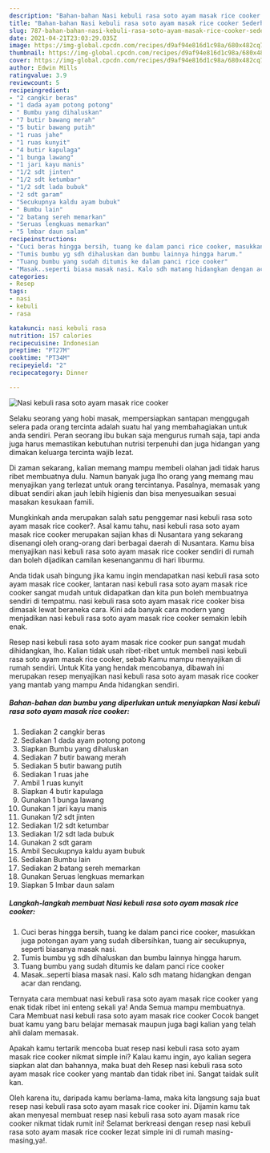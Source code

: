 ```yaml
---
description: "Bahan-bahan Nasi kebuli rasa soto ayam masak rice cooker Sederhana Untuk Jualan"
title: "Bahan-bahan Nasi kebuli rasa soto ayam masak rice cooker Sederhana Untuk Jualan"
slug: 787-bahan-bahan-nasi-kebuli-rasa-soto-ayam-masak-rice-cooker-sederhana-untuk-jualan
date: 2021-04-21T23:03:29.035Z
image: https://img-global.cpcdn.com/recipes/d9af94e816d1c98a/680x482cq70/nasi-kebuli-rasa-soto-ayam-masak-rice-cooker-foto-resep-utama.jpg
thumbnail: https://img-global.cpcdn.com/recipes/d9af94e816d1c98a/680x482cq70/nasi-kebuli-rasa-soto-ayam-masak-rice-cooker-foto-resep-utama.jpg
cover: https://img-global.cpcdn.com/recipes/d9af94e816d1c98a/680x482cq70/nasi-kebuli-rasa-soto-ayam-masak-rice-cooker-foto-resep-utama.jpg
author: Edwin Mills
ratingvalue: 3.9
reviewcount: 5
recipeingredient:
- "2 cangkir beras"
- "1 dada ayam potong potong"
- " Bumbu yang dihaluskan"
- "7 butir bawang merah"
- "5 butir bawang putih"
- "1 ruas jahe"
- "1 ruas kunyit"
- "4 butir kapulaga"
- "1 bunga lawang"
- "1 jari kayu manis"
- "1/2 sdt jinten"
- "1/2 sdt ketumbar"
- "1/2 sdt lada bubuk"
- "2 sdt garam"
- "Secukupnya kaldu ayam bubuk"
- " Bumbu lain"
- "2 batang sereh memarkan"
- "Seruas lengkuas memarkan"
- "5 lmbar daun salam"
recipeinstructions:
- "Cuci beras hingga bersih, tuang ke dalam panci rice cooker, masukkan juga potongan ayam yang sudah dibersihkan, tuang air secukupnya, seperti biasanya masak nasi."
- "Tumis bumbu yg sdh dihaluskan dan bumbu lainnya hingga harum."
- "Tuang bumbu yang sudah ditumis ke dalam panci rice cooker"
- "Masak..seperti biasa masak nasi. Kalo sdh matang hidangkan dengan acar dan rendang."
categories:
- Resep
tags:
- nasi
- kebuli
- rasa

katakunci: nasi kebuli rasa 
nutrition: 157 calories
recipecuisine: Indonesian
preptime: "PT27M"
cooktime: "PT34M"
recipeyield: "2"
recipecategory: Dinner

---
```



![Nasi kebuli rasa soto ayam masak rice cooker](https://img-global.cpcdn.com/recipes/d9af94e816d1c98a/680x482cq70/nasi-kebuli-rasa-soto-ayam-masak-rice-cooker-foto-resep-utama.jpg)

Selaku seorang yang hobi masak, mempersiapkan santapan menggugah selera pada orang tercinta adalah suatu hal yang membahagiakan untuk anda sendiri. Peran seorang ibu bukan saja mengurus rumah saja, tapi anda juga harus memastikan kebutuhan nutrisi terpenuhi dan juga hidangan yang dimakan keluarga tercinta wajib lezat.

Di zaman  sekarang, kalian memang mampu membeli olahan jadi tidak harus ribet membuatnya dulu. Namun banyak juga lho orang yang memang mau menyajikan yang terlezat untuk orang tercintanya. Pasalnya, memasak yang dibuat sendiri akan jauh lebih higienis dan bisa menyesuaikan sesuai masakan kesukaan famili. 



Mungkinkah anda merupakan salah satu penggemar nasi kebuli rasa soto ayam masak rice cooker?. Asal kamu tahu, nasi kebuli rasa soto ayam masak rice cooker merupakan sajian khas di Nusantara yang sekarang disenangi oleh orang-orang dari berbagai daerah di Nusantara. Kamu bisa menyajikan nasi kebuli rasa soto ayam masak rice cooker sendiri di rumah dan boleh dijadikan camilan kesenanganmu di hari liburmu.

Anda tidak usah bingung jika kamu ingin mendapatkan nasi kebuli rasa soto ayam masak rice cooker, lantaran nasi kebuli rasa soto ayam masak rice cooker sangat mudah untuk didapatkan dan kita pun boleh membuatnya sendiri di tempatmu. nasi kebuli rasa soto ayam masak rice cooker bisa dimasak lewat beraneka cara. Kini ada banyak cara modern yang menjadikan nasi kebuli rasa soto ayam masak rice cooker semakin lebih enak.

Resep nasi kebuli rasa soto ayam masak rice cooker pun sangat mudah dihidangkan, lho. Kalian tidak usah ribet-ribet untuk membeli nasi kebuli rasa soto ayam masak rice cooker, sebab Kamu mampu menyajikan di rumah sendiri. Untuk Kita yang hendak mencobanya, dibawah ini merupakan resep menyajikan nasi kebuli rasa soto ayam masak rice cooker yang mantab yang mampu Anda hidangkan sendiri.

<!--inarticleads1-->

##### Bahan-bahan dan bumbu yang diperlukan untuk menyiapkan Nasi kebuli rasa soto ayam masak rice cooker:

1. Sediakan 2 cangkir beras
1. Sediakan 1 dada ayam potong potong
1. Siapkan  Bumbu yang dihaluskan
1. Sediakan 7 butir bawang merah
1. Sediakan 5 butir bawang putih
1. Sediakan 1 ruas jahe
1. Ambil 1 ruas kunyit
1. Siapkan 4 butir kapulaga
1. Gunakan 1 bunga lawang
1. Gunakan 1 jari kayu manis
1. Gunakan 1/2 sdt jinten
1. Sediakan 1/2 sdt ketumbar
1. Sediakan 1/2 sdt lada bubuk
1. Gunakan 2 sdt garam
1. Ambil Secukupnya kaldu ayam bubuk
1. Sediakan  Bumbu lain
1. Sediakan 2 batang sereh memarkan
1. Gunakan Seruas lengkuas memarkan
1. Siapkan 5 lmbar daun salam




<!--inarticleads2-->

##### Langkah-langkah membuat Nasi kebuli rasa soto ayam masak rice cooker:

1. Cuci beras hingga bersih, tuang ke dalam panci rice cooker, masukkan juga potongan ayam yang sudah dibersihkan, tuang air secukupnya, seperti biasanya masak nasi.
1. Tumis bumbu yg sdh dihaluskan dan bumbu lainnya hingga harum.
1. Tuang bumbu yang sudah ditumis ke dalam panci rice cooker
1. Masak..seperti biasa masak nasi. Kalo sdh matang hidangkan dengan acar dan rendang.




Ternyata cara membuat nasi kebuli rasa soto ayam masak rice cooker yang enak tidak ribet ini enteng sekali ya! Anda Semua mampu membuatnya. Cara Membuat nasi kebuli rasa soto ayam masak rice cooker Cocok banget buat kamu yang baru belajar memasak maupun juga bagi kalian yang telah ahli dalam memasak.

Apakah kamu tertarik mencoba buat resep nasi kebuli rasa soto ayam masak rice cooker nikmat simple ini? Kalau kamu ingin, ayo kalian segera siapkan alat dan bahannya, maka buat deh Resep nasi kebuli rasa soto ayam masak rice cooker yang mantab dan tidak ribet ini. Sangat taidak sulit kan. 

Oleh karena itu, daripada kamu berlama-lama, maka kita langsung saja buat resep nasi kebuli rasa soto ayam masak rice cooker ini. Dijamin kamu tak akan menyesal membuat resep nasi kebuli rasa soto ayam masak rice cooker nikmat tidak rumit ini! Selamat berkreasi dengan resep nasi kebuli rasa soto ayam masak rice cooker lezat simple ini di rumah masing-masing,ya!.

